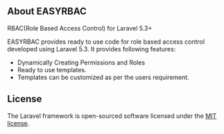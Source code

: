 ## About EASYRBAC
RBAC(Role Based Access Control) for Laravel 5.3+

EASYRBAC provides ready to use code for role based access control developed using Laravel 5.3. It provides following features:

- Dynamically Creating Permissions and Roles
- Ready to use templates.
- Templates can be customized as per the users requirement.

## License

The Laravel framework is open-sourced software licensed under the [MIT license](http://opensource.org/licenses/MIT).
